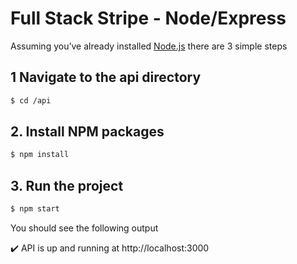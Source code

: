 # Full Stack Stripe - Node/Express

Assuming you’ve already installed [Node.js](https://nodejs.org/) there are 3 simple steps

## 1 Navigate to the api directory

```sh
$ cd /api
```

## 2. Install NPM packages

```sh
$ npm install
```

## 3. Run the project

```sh
$ npm start
```

You should see the following output

✔️ API is up and running at http://localhost:3000
